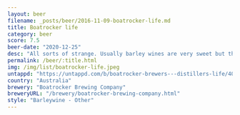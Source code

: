 ```yaml
---
layout: beer
filename: _posts/beer/2016-11-09-boatrocker-life.md
title: Boatrocker life
category: beer
score: 7.5
beer-date: "2020-12-25"
desc: "All sorts of strange. Usually barley wines are very sweet but this has a tang to it. Perhaps it was a little cold when I started drinking, as it warmed the sweetness came through more but without getting sickly. One of the nicer barley wines I’ve had"
permalink: /beer/:title.html
img: /img/list/boatrocker-life.jpeg
untappd: "https://untappd.com/b/boatrocker-brewers---distillers-life/4067087"
country: "Australia"
brewery: "Boatrocker Brewing Company"
breweryURL: "/brewery/boatrocker-brewing-company.html"
style: "Barleywine - Other"
---
```

